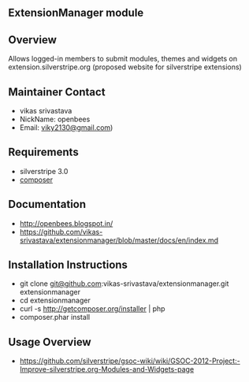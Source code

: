 ## ExtensionManager module

## Overview

Allows logged-in members to submit modules, themes and widgets on 
extension.silverstripe.org (proposed website for silverstripe extensions)

## Maintainer Contact 
 
 * vikas srivastava 
 * NickName: openbees
 * Email: viky2130@gmail.com)

## Requirements

 * silverstripe 3.0
 * [composer](https://github.com/composer/composer)

## Documentation
 
 * http://openbees.blogspot.in/
 * https://github.com/vikas-srivastava/extensionmanager/blob/master/docs/en/index.md 
 
## Installation Instructions
 
 * git clone git@github.com:vikas-srivastava/extensionmanager.git extensionmanager
 * cd extensionmanager 
 * curl -s http://getcomposer.org/installer | php
 * composer.phar install
 
## Usage Overview 

 * https://github.com/silverstripe/gsoc-wiki/wiki/GSOC-2012-Project:-Improve-silverstripe.org-Modules-and-Widgets-page 